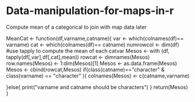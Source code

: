 # Data-manipulation-for-maps-in-r
Compute mean of a categorical to join with map data later

MeanCat <- function(df,varname,catname){
  var <- which(colnames(df)== varname)
  cat <- which(colnames(df)== catname)
  numrowcol <- dim(df)
  #use tapply to compute the mean of each catvar 
  Mesos <- with (df, tapply(df[,var],df[,cat],mean))
  rowcat <- dimnames(Mesos)
  row.names(Mesos) <- 1:dim(Mesos)[1]
  Mesos <- as.data.frame(Mesos)
  Mesos <- cbind(rowcat,Mesos)
  if(class(catname)=="character" & class(varname) == "character" ){
    colnames(Mesos) <- c(catname,varname) 
    
  }else{
    print("varname and catname should be characters")
  }
  return(Mesos)
}
